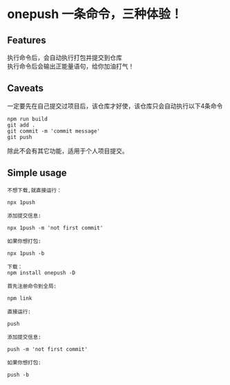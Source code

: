# onepush  一条命令，三种体验！
## Features
 执行命令后，会自动执行打包并提交到仓库 <br>
 执行命令后会输出正能量语句，给你加油打气！
## Caveats
一定要先在自己提交过项目后，该仓库才好使，该仓库只会自动执行以下4条命令
```
npm run build
git add .
git commit -m 'commit message'
git push
```
除此不会有其它功能，适用于个人项目提交。
## Simple usage
```
不想下载,就直接运行：

npx 1push

添加提交信息:

npx 1push -m 'not first commit'

如果你想打包:

npx 1push -b
```
```
下载：
npm install onepush -D  

首先注册命令到全局:

npm link 

直接运行:

push

添加提交信息:

push -m 'not first commit'

如果你想打包:

push -b
```
